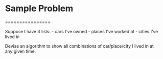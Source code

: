 # Sample Problem
================

Suppose I have 3 lists: 
    - cars I've owned
    - places I've worked at
    - cities I've lived in

Devise an algorithm to show all combinations
of car/place/city I lived in at any given time.
